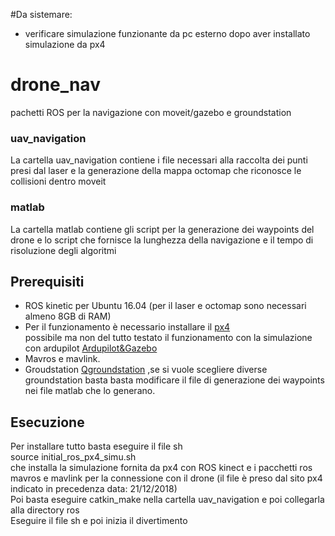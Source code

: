 #Da sistemare:
- verificare simulazione funzionante da pc esterno dopo aver installato simulazione da px4


# drone_nav
pachetti ROS per la navigazione con moveit/gazebo e groundstation

### uav_navigation
La cartella uav_navigation contiene i file necessari alla raccolta dei punti presi dal laser e la generazione della mappa octomap che riconosce le collisioni dentro moveit  

### matlab
La cartella matlab contiene gli script per la generazione dei waypoints del drone e lo script che fornisce la lunghezza della navigazione e il tempo di risoluzione degli algoritmi

## Prerequisiti
- ROS kinetic per Ubuntu 16.04 (per il laser  e octomap sono necessari almeno 8GB di RAM)
- Per il funzionamento è necessario installare il 
[px4](https://dev.px4.io/en/setup/dev_env_linux.html#jmavsimgazebo-simulation)  
possibile ma non del tutto testato il funzionamento con la simulazione con ardupilot
[Ardupilot&Gazebo](http://ardupilot.org/dev/docs/using-gazebo-simulator-with-sitl.html)  
- Mavros e mavlink.
- Groudstation
[Qgroundstation](http://qgroundcontrol.com/)
,se si vuole scegliere diverse groundstation basta basta modificare il file di generazione dei waypoints nei file matlab che lo generano.

## Esecuzione
Per installare tutto basta eseguire il file sh  
source initial_ros_px4_simu.sh  
che installa la simulazione fornita da px4 con ROS kinect e i pacchetti ros mavros e mavlink per la connessione con il drone (il file è preso dal sito px4 indicato in precedenza data: 21/12/2018)  
Poi basta eseguire catkin_make nella cartella uav_navigation e poi collegarla alla directory ros  
Eseguire il file sh e poi inizia il divertimento
